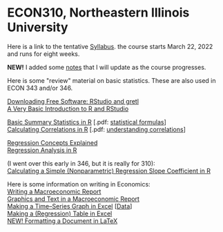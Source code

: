 # ECON310, Northeastern Illinois University

Here is a link to the tentative [Syllabus](https://drive.google.com/file/d/1mSVWJYid3GEor1Ikvewi9o4WidV-7kWb/view?usp=sharing). the course starts March 22, 2022 and runs for eight weeks.

<b>NEW!</b> I added some [notes](https://github.com/hegerty/ECON310/blob/main/ECON_310_Notes.pdf) that I will update as the course progresses.

Here is some "review" material on basic statistics. These are also used in ECON 343 and/or 346. 

[Downloading Free Software: RStudio and gretl](https://www.youtube.com/watch?v=3jzJ1RzazxM)  
[A Very Basic Introduction to R and RStudio](https://youtu.be/is5BXo0HfZs)    

[Basic Summary Statistics in R](https://youtu.be/C4K31VFDb1s) [.pdf: [statistical formulas](http://integral-table.com/downloads/stats.pdf)]                                      
[Calculating Correlations in R](https://youtu.be/9Y6yFliG1Fg) [.pdf: [understanding correlations](https://www.japi.org/article/files/principles_of_correlation_analysis.pdf)]       

[Regression Concepts Explained](https://youtu.be/Io-tVaXpNkw)  
[Regression Analysis in R](https://youtu.be/qN_ulTayz2U)     

(I went over this early in 346, but it is really for 310):  
[Calculating a Simple (Nonparametric) Regression Slope Coefficient in R](https://youtu.be/_MD-y3djXlc)         

Here is some information on writing in Economics:  
[Writing a Macroeconomic Report](https://youtu.be/V2MMgGsPyuQ)              
[Graphics and Text in a Macroeconomic Report](https://youtu.be/DyQNlHSSVkQ)       
[Making a Time–Series Graph in Excel](https://youtu.be/HCLNEfy-jKk) [[Data](https://github.com/hegerty/ECON343/blob/main/ECON343_Lab1_Data.csv)]
\
[Making a (Regression) Table in Excel](https://youtu.be/1_X5DsZiBAI)        
[NEW! Formatting a Document in LaTeX](https://youtu.be/AMZSL9yiRr8)
